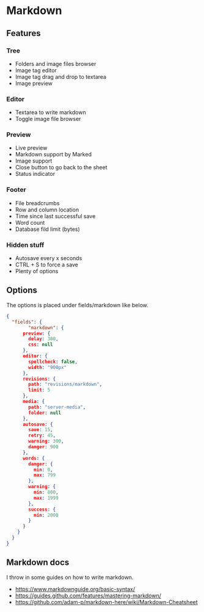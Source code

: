 # Markdown

## Features

### Tree

- Folders and image files browser
- Image tag editor
- Image tag drag and drop to textarea
- Image preview

### Editor

- Textarea to write markdown
- Toggle image file browser

### Preview

- Live preview
- Markdown support by Marked
- Image support
- Close button to go back to the sheet
- Status indicator

### Footer

- File breadcrumbs
- Row and column location
- Time since last successful save
- Word count
- Database fild limit (bytes)

### Hidden stuff

- Autosave every x seconds
- CTRL + S to force a save
- Plenty of options

## Options

The options is placed under fields/markdown like below.

```json
{
  "fields": {
		"markdown": {
      preview: {
        delay: 300,
        css: null
      },
      editor: {
        spellcheck: false,
        width: "900px"
      },
      revisions: {
        path: "revisions/markdown",
        limit: 5
      },
      media: {
        path: "server-media",
        folder: null
      },
      autosave: {
        save: 15,
        retry: 45,
        warning: 300,
        danger: 900
      },
      words: {
        danger: {
          min: 0,
          max: 799
        },
        warning: {
          min: 800,
          max: 1999
        },
        success: {
          min: 2000
        }
      }
    }
  }
}
```

## Markdown docs

I throw in some guides on how to write markdown.

- https://www.markdownguide.org/basic-syntax/
- https://guides.github.com/features/mastering-markdown/
- https://github.com/adam-p/markdown-here/wiki/Markdown-Cheatsheet